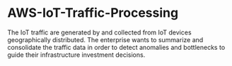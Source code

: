 # AWS-IoT-Traffic-Processing
The IoT traffic are generated by and collected from IoT devices geographically distributed. The enterprise wants to summarize and consolidate the traffic data in order to detect anomalies and bottlenecks to guide their infrastructure investment decisions. 
